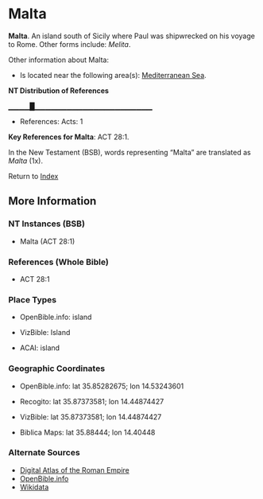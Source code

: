 # Malta
**Malta**. 
An island south of Sicily where Paul was shipwrecked on his voyage to Rome. 
Other forms include: 
*Melita*. 




Other information about Malta:


* Is located near the following area(s): 
[Mediterranean Sea](GreatSea.md). 


**NT Distribution of References**

▁▁▁▁█▁▁▁▁▁▁▁▁▁▁▁▁▁▁▁▁▁▁▁▁▁▁
* References: Acts: 1



**Key References for Malta**: 
ACT 28:1. 




In the New Testament (BSB), words representing “Malta” are translated as 
*Malta* (1x). 


Return to [Index](00-Index.md)

## More Information

### NT Instances (BSB)

* Malta (ACT 28:1)



### References (Whole Bible)

* ACT 28:1


### Place Types

* OpenBible.info: island

* VizBible: Island

* ACAI: island



### Geographic Coordinates

* OpenBible.info: lat 35.85282675; lon 14.53243601

* Recogito: lat 35.87373581; lon 14.44874427

* VizBible: lat 35.87373581; lon 14.44874427

* Biblica Maps: lat 35.88444; lon 14.40448



### Alternate Sources

* [Digital Atlas of the Roman Empire](https://imperium.ahlfeldt.se/places/25440)
* [OpenBible.info](https://www.openbible.info/geo/ancient/a57835d)
* [Wikidata](http://www.wikidata.org/entity/Q193896)



